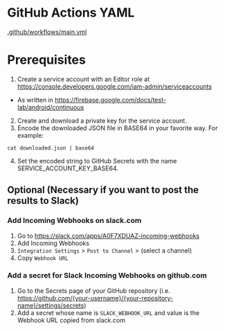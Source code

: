 # GitHub Actions YAML
[.github/workflows/main.yml](.github/workflows/main.yml)

# Prerequisites
1. Create a service account with an Editor role at https://console.developers.google.com/iam-admin/serviceaccounts
  * As written in https://firebase.google.com/docs/test-lab/android/continuous
2. Create and download a private key for the service account.
3. Encode the downloaded JSON file in BASE64 in your favorite way. For example:
```shell
cat downloaded.json | base64
```
4. Set the encoded string to GitHub Secrets with the name SERVICE_ACCOUNT_KEY_BASE64.

## Optional (Necessary if you want to post the results to Slack)
### Add Incoming Webhooks on slack.com
1. Go to https://slack.com/apps/A0F7XDUAZ-incoming-webhooks
2. Add Incoming Webhooks
3. `Integration Settings` > `Post to Channel` > (select a channel)
4. Copy `Webhook URL`

### Add a secret for Slack Incoming Webhooks on github.com
1. Go to the Secrets page of your GitHub repository (i.e. https://github.com/{your-username}/{your-repository-name}/settings/secrets)
2. Add a secret whose name is `SLACK_WEBHOOK_URL` and value is the Webhook URL copied from slack.com
